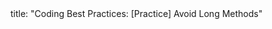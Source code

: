 <frontmatter>
title: "Coding Best Practices: [Practice] Avoid Long Methods"
</frontmatter>

<include src="unit-inPage-asFlat.md" boilerplate />